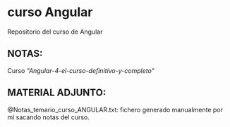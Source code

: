 # curso Angular
Repositorio del curso de Angular

## NOTAS:
Curso _"Angular-4-el-curso-definitivo-y-completo"_

## MATERIAL ADJUNTO:
@Notas_temario_curso_ANGULAR.txt: fichero generado manualmente por mí sacando notas del curso.
